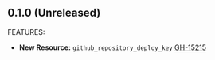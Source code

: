 ## 0.1.0 (Unreleased)

FEATURES:

* **New Resource:** `github_repository_deploy_key` [GH-15215](https://github.com/hashicorp/terraform/pull/15215)
